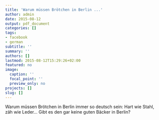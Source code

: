 ```yaml
---
title: 'Warum müssen Brötchen in Berlin ...'
author: admin
date: 2015-08-12
output: pdf_document
categories: []
tags:
- facebook
- german
subtitle: ''
summary: ''
authors: []
lastmod: 2015-08-12T15:29:26+02:00
featured: no
image:
  caption: ''
  focal_point: ''
  preview_only: no
projects: []
slug: []
---
```

Warum müssen Brötchen in Berlin immer so deutsch sein: Hart wie Stahl, zäh wie Leder... Gibt es den gar keine guten Bäcker in Berlin?

